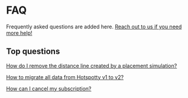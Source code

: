 # FAQ
Frequently asked questions are added here. [Reach out to us if you need more help!](https://discord.com/invite/498Rc8khaN)

## Top questions

[How do I remove the distance line created by a placement simulation?](./how-to-remove-placement-simulation-distance-line)

[How to migrate all data from Hotspotty v1 to v2?](./migrate-from-v1-to-v2)

[How can I cancel my subscription?](./cancel-subscription)